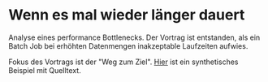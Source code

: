 Wenn es mal wieder länger dauert
==================================

Analyse eines performance Bottlenecks. Der Vortrag ist entstanden, als ein Batch Job bei erhöhten Datenmengen inakzeptable Laufzeiten aufwies.

Fokus des Vortrags ist der "Weg zum Ziel". [Hier](https://github.com/neuhalje/finding_bottlenecks_example) ist ein synthetisches Beispiel mit Quelltext.
